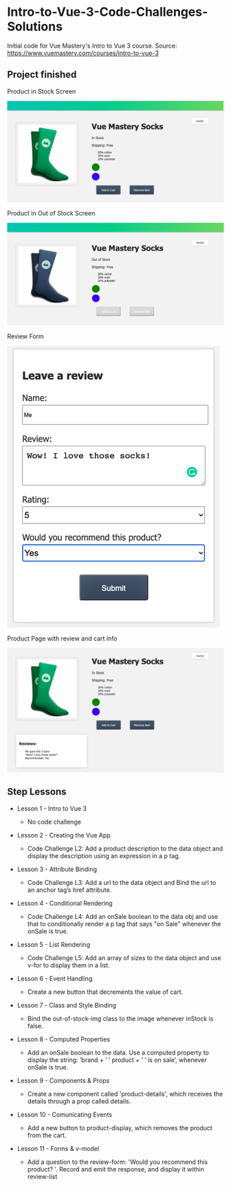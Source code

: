 # Intro-to-Vue-3-Code-Challenges-Solutions

Initial code for Vue Mastery's Intro to Vue 3 course.
Source: https://www.vuemastery.com/courses/intro-to-vue-3

## Project finished

Product in Stock Screen

![](InStock.png)

Product in Out of Stock Screen

![](OutOfStock.png)

Review Form

![](LeaveReview.png)

Product Page with review and cart info

![](SeeCartAndReview.png)

## Step Lessons

- Lesson 1 - Intro to Vue 3

  - No code challenge

- Lesson 2 - Creating the Vue App

  - Code Challenge L2: Add a product description to the data object and display the description using an expression in a p tag.

- Lesson 3 - Attribute Binding

  - Code Challenge L3: Add a url to the data object and Bind the url to an anchor tag’s href attribute.

- Lesson 4 - Conditional Rendering

  - Code Challenge L4: Add an onSale boolean to the data obj and use that to conditionally render a p tag that says "on Sale" whenever the onSale is true.

- Lesson 5 - List Rendering

  - Code Challenge L5: Add an array of sizes to the data object and use v-for to display them in a list.

- Lesson 6 - Event Handling

  - Create a new button that decrements the value of cart.

- Lesson 7 - Class and Style Binding

  - Bind the out-of-stock-img class to the image whenever inStock is false.

- Lesson 8 - Computed Properties

  - Add an onSale boolean to the data. Use a computed property to display the string: ’brand + ’ ’ product + ’ ’ is on sale’, whenever onSale is true.

- Lesson 9 - Components & Props

  - Create a new component called 'product-details', which receives the details through a prop called details.

- Lesson 10 - Comunicating Events

  - Add a new button to product-display, which removes the product from the cart.

- Lesson 11 - Forms & v-model

  - Add a question to the review-form: 'Would you recommend this product? '. Record and emit the response, and display it within review-list
